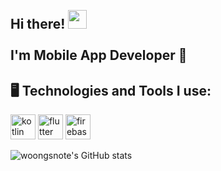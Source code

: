 <h2 align="left">
  <br>Hi there! <img src="https://user-images.githubusercontent.com/42378118/110234147-e3259600-7f4e-11eb-95be-0c4047144dea.gif" width="30"><br>
  <br> I'm Mobile App Developer 📱<br>
</h2> 

## 🖥️ Technologies and Tools I use:  

<p>
  <img src="https://www.vectorlogo.zone/logos/kotlinlang/kotlinlang-icon.svg" alt="kotlin" width="40" height="40"/> 

  <img src="https://www.vectorlogo.zone/logos/flutterio/flutterio-icon.svg" alt="flutter" width="40" height="40"/>
 
  <img src="https://www.vectorlogo.zone/logos/firebase/firebase-icon.svg" alt="firebase" width="40" height="40"/>
</p>

![woongsnote's GitHub stats](https://github-readme-stats.vercel.app/api?username=woongsnote&show_icons=true&theme=github_dark)
  
